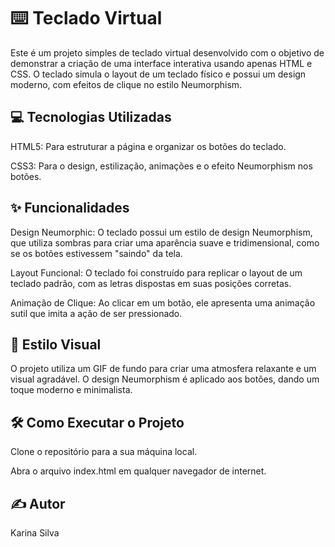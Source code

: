 # ⌨️ Teclado Virtual
Este é um projeto simples de teclado virtual desenvolvido com o objetivo de demonstrar a criação de uma interface interativa usando apenas HTML e CSS. O teclado simula o layout de um teclado físico e possui um design moderno, com efeitos de clique no estilo Neumorphism.

## 💻 Tecnologias Utilizadas
HTML5: Para estruturar a página e organizar os botões do teclado.

CSS3: Para o design, estilização, animações e o efeito Neumorphism nos botões.

## ✨ Funcionalidades
Design Neumorphic: O teclado possui um estilo de design Neumorphism, que utiliza sombras para criar uma aparência suave e tridimensional, como se os botões estivessem "saindo" da tela.

Layout Funcional: O teclado foi construído para replicar o layout de um teclado padrão, com as letras dispostas em suas posições corretas.

Animação de Clique: Ao clicar em um botão, ele apresenta uma animação sutil que imita a ação de ser pressionado.

## 🎨 Estilo Visual
O projeto utiliza um GIF de fundo para criar uma atmosfera relaxante e um visual agradável. O design Neumorphism é aplicado aos botões, dando um toque moderno e minimalista.

## 🛠️ Como Executar o Projeto
Clone o repositório para a sua máquina local.

Abra o arquivo index.html em qualquer navegador de internet.

## ✍️ Autor
Karina Silva
